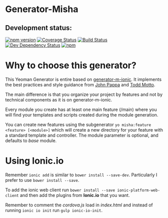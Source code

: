 # Generator-Misha

## Development status:

[![npm version](https://badge.fury.io/js/generator-misha.svg)](https://badge.fury.io/js/generator-misha)
[![Coverage Status](https://coveralls.io/repos/github/marcelinobadin/generator-misha/badge.svg?branch=master)](https://coveralls.io/github/marcelinobadin/generator-misha?branch=master)
[![Build Status](https://travis-ci.org/marcelinobadin/generator-misha.svg?branch=master)](https://travis-ci.org/marcelinobadin/generator-misha)
[![Dev Dependency Status](https://david-dm.org/marcelinobadin/generator-misha.svg?style=flat-square)](https://david-dm.org/marcelinobadin/generator-misha)
[![npm](https://img.shields.io/npm/dt/express.svg)](https://www.npmjs.com/package/generator-misha)

# Why to choose this generator?

This Yeoman Generator is entire based on [generator-m-ionic](https://github.com/mwaylabs/generator-m-ionic). It implements the best practices and style guidance from [John Pappa](https://github.com/johnpapa/angular-styleguide)
and [Todd Motto](https://github.com/toddmotto/angular-styleguide).

The main difference is that you organize your project by features and not by technical components as it is on generator-m-ionic.

Every module you create has at least one main feature (<mouduleName>/main) where you will find your templates and scripts created during the module generation.

You can create new features using the subgenerator ```yo misha:feature <feature> [<module>]``` which will create a new directory for your feature with a standard template and controller. The module parameter is optional, and defaults to
_base_ module.

# Using Ionic.io

Remember ```ionic add``` is similar to ```bower install --save-dev```. Particularly I prefer to use ```bower install --save```.

To add the ionic web client run ```bower install --save ionic-platform-web-client``` and then add the plugins from __Ionic.io__ that you want.

Remember to comment the _cordova.js_ load in _index.html_ and instead of running ```ionic io init``` run ```gulp ionic-io-init```.
